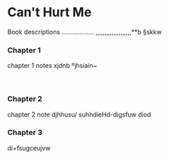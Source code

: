 # Can't Hurt Me
Book descriptions
..................
,,,,,,,,,,,,,,,,,,,,**b
§skkw

### Chapter 1
chapter 1 notes xjdnb
ºjhsiain~
<br><br><br>
### Chapter 2
chapter 2 note
djhhusu/ suhhdieHd-digsfuw
diod
### Chapter 3
di+fsugceujvw

 
